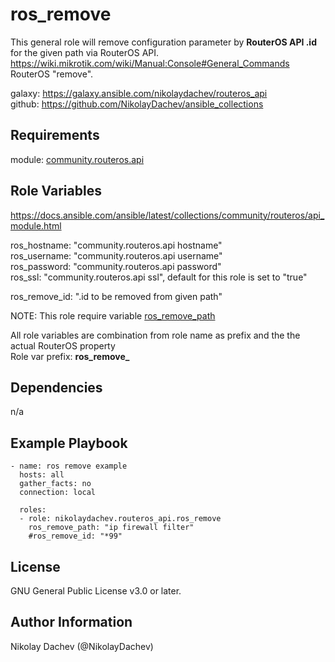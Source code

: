 ros_remove
=========

This general role will remove configuration parameter by **RouterOS API .id** for the given path via RouterOS API.  
https://wiki.mikrotik.com/wiki/Manual:Console#General_Commands  
RouterOS "remove".  

galaxy: https://galaxy.ansible.com/nikolaydachev/routeros_api  
github: https://github.com/NikolayDachev/ansible_collections  

Requirements
------------

module: [community.routeros.api](https://galaxy.ansible.com/community/routeros)

Role Variables
--------------

https://docs.ansible.com/ansible/latest/collections/community/routeros/api_module.html  

ros_hostname: "community.routeros.api hostname"  
ros_username: "community.routeros.api username"  
ros_password: "community.routeros.api password"  
ros_ssl: "community.routeros.api ssl", default for this role is set to "true"  

ros_remove_id: ".id to be removed from given path"

NOTE: This role require variable [ros_remove_path](https://docs.ansible.com/ansible/latest/collections/community/network/routeros_api_module.html#parameter-path)

All role variables are combination from role name as prefix and the the actual RouterOS property   
Role var prefix: **ros_remove_**

Dependencies
------------

n/a

Example Playbook
----------------
```
- name: ros remove example
  hosts: all
  gather_facts: no
  connection: local

  roles:
  - role: nikolaydachev.routeros_api.ros_remove
    ros_remove_path: "ip firewall filter"
    #ros_remove_id: "*99"
```
License
-------

GNU General Public License v3.0 or later.

Author Information
------------------

Nikolay Dachev (@NikolayDachev)